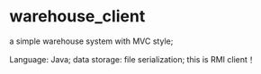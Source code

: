 warehouse_client
================

a simple warehouse system with MVC style;

Language: Java;
data storage: file serialization;
this is RMI client！

